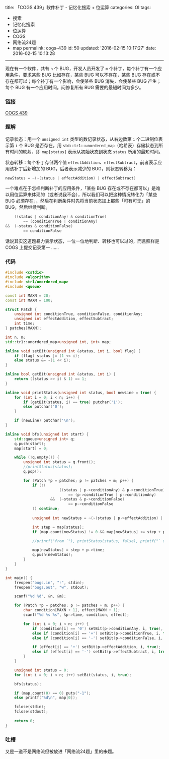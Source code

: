 title: 「COGS 439」软件补丁 - 记忆化搜索 + 位运算
categories: OI
tags: 
  - 搜索
  - 记忆化搜索
  - 位运算
  - COGS
  - 网络流24题
  - map
permalink: cogs-439
id: 50
updated: '2016-02-15 10:17:27'
date: 2016-02-15 10:13:28
---

现在有一个软件，共有 `n` 个 BUG，开发人员开发了 `m` 个补丁，每个补丁有一个应用条件，要求某些 BUG 比如存在，某些 BUG 可以不存在，某些 BUG 存在或不存在都可以；每个补丁有一个影响，会使某些 BUG 消失，会使某些 BUG 产生；每个 BUG 有一个应用时间。问修复所有 BUG 需要的最短时间为多少。

<!-- more -->

### 链接
[COGS 439](http://cogs.top/cogs/problem/problem.php?pid=439)

### 题解
记录状态：用一个 `unsigned int` 类型的数记录状态，从右边数第 `i` 个二进制位表示第 `i` 个 BUG 是否存在。用 `std::tr1::unordered_map`（哈希表）存储状态到所有时间的映射，即 `map[status]` 表示从初始状态到状态 `status` 所用的最短时间。

状态转移：每个补丁存储两个值 `effectAddition`、`effectSubtract`，前者表示应用该补丁后新增加的 BUG，后者表示减少的 BUG，则状态转移为：

```cpp
newStatus = ~(~(status | effectAddition) | effectSubtract)
```

一个难点在于怎样判断补丁的应用条件，「某些 BUG 存在或不存在都可以」是难以用位运算来体现的（或者说我不会），所以我们可以把这种情况转化为「某些 BUG 必须存在」，然后在判断条件时先将当前状态加上那些「可有可无」的 BUG，然后继续判断。

```cpp
  	((status | conditionAny) & conditionTrue)
		== (conditionTrue | conditionAny)
&&	(~status & conditionFalse)
		== conditionFalse
```

话说其实这道题暴力表示状态，一位一位地判断、转移也可以过的，而且照样是 COGS 上提交记录第一 ……

### 代码
```cpp
#include <cstdio>
#include <algorithm>
#include <tr1/unordered_map>
#include <queue>

const int MAXN = 20;
const int MAXM = 100;

struct Patch {
	unsigned int conditionTrue, conditionFalse, conditionAny;
	unsigned int effectAddition, effectSubtract;
	int time;
} patches[MAXM];

int n, m;
std::tr1::unordered_map<unsigned int, int> map;

inline void setBit(unsigned int &status, int i, bool flag) {
	if (flag) status |= (1 << i);
	else status &= ~(1 << i);
}

inline bool getBit(unsigned int &status, int i) {
	return ((status >> i) & 1) == 1;
}

inline void printStatus(unsigned int status, bool newLine = true) {
	for (int i = 0; i < n; i++) {
		if (getBit(status, i) == true) putchar('1');
		else putchar('0');
	}

	if (newLine) putchar('\n');
}

inline void bfs(unsigned int start) {
	std::queue<unsigned int> q;
	q.push(start);
	map[start] = 0;

	while (!q.empty()) {
		unsigned int status = q.front();
		//printStatus(status);
		q.pop();

		for (Patch *p = patches; p != patches + m; p++) {
			if (!(
						((status | p->conditionAny) & p->conditionTrue)
							== (p->conditionTrue | p->conditionAny)
					&&	(~status & p->conditionFalse)
							== p->conditionFalse
			)) continue;
			
			unsigned int newStatus = ~(~(status | p->effectAddition) | p->effectSubtract);

			int step = map[status];
			if (map.count(newStatus) != 0 && map[newStatus] <= step + p->time) continue;

			//printf("from `"), printStatus(status, false), printf("` useing `%d(%s, %s)`  to `", (int)(p - patches + 1), p->condition, p->effect), printStatus(newStatus, false), printf("`\n");

			map[newStatus] = step + p->time;
			q.push(newStatus);
		}
	}
}

int main() {
	freopen("bugs.in", "r", stdin);
	freopen("bugs.out", "w", stdout);

	scanf("%d %d", &n, &m);

	for (Patch *p = patches; p != patches + m; p++) {
		char condition[MAXN + 1], effect[MAXN + 1];
		scanf("%d %s %s", &p->time, condition, effect);

		for (int i = 0; i < n; i++) {
			if (condition[i] == '0') setBit(p->conditionAny, i, true), setBit(p->conditionTrue, i, true);
			else if (condition[i] == '+') setBit(p->conditionTrue, i, true);
			else if (condition[i] == '-') setBit(p->conditionFalse, i, true);

			if (effect[i] == '+') setBit(p->effectAddition, i, true);
			else if (effect[i] == '-') setBit(p->effectSubtract, i, true);
		}
	}

	unsigned int status = 0;
	for (int i = 0; i < n; i++) setBit(status, i, true);

	bfs(status);

	if (map.count(0) == 0) puts("-1");
	else printf("%d\n", map[0]);

	fclose(stdin);
	fclose(stdout);
	
	return 0;
}
```

### 吐槽
又是一道不是网络流但被放进「网络流24题」里的~~水~~题。